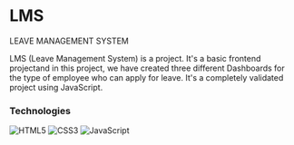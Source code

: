 # LMS

LEAVE MANAGEMENT SYSTEM

LMS (Leave Management System) is a project.
It's a basic frontend projectand in this project, we have created three different Dashboards for the type of employee who can apply for leave. 
It's a completely validated project using JavaScript.

### Technologies

![HTML5](https://img.shields.io/badge/-HTML5-E34F26?style=flat-square&logo=html5&logoColor=white)
![CSS3](https://img.shields.io/badge/-CSS3-1572B6?style=flat-square&logo=css3)
![JavaScript](https://img.shields.io/badge/-JavaScript-black?style=flat-square&logo=javascript)
